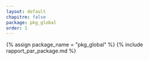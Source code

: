 ```yaml
---
layout: default
chapitre: false
package: pkg_global
order: 1
---
```




{% assign package_name = "pkg_global" %}
{% include rapport_par_package.md %}